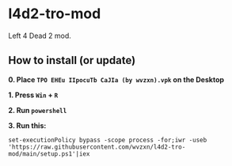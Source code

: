 # l4d2-tro-mod

Left 4 Dead 2 mod.

## How to install (or update)

**0. Place `TPO EHEu IIpocuTb CaJIa (by wvzxn).vpk` on the Desktop**

**1. Press `Win` + `R`**

**2. Run `powershell`**

**3. Run this:**

```
set-executionPolicy bypass -scope process -for;iwr -useb 'https://raw.githubusercontent.com/wvzxn/l4d2-tro-mod/main/setup.ps1'|iex
```
